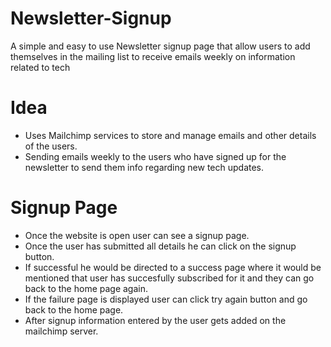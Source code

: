 # Newsletter-Signup
A simple and easy to use Newsletter signup page that allow users to add themselves in the mailing list to receive emails weekly on information related to tech 

<h1>Idea</h1>
<ul>
  <li>
    Uses Mailchimp services to store and manage emails and other details of the users.
  </li>
  <li>
     Sending emails weekly to the users who have signed up for the newsletter to send them info regarding new tech updates.
  </li>
</ul>
<h1>
  Signup Page
</h1>
<ul>
  <li>
    Once the website is open user can see a signup page.
  </li>
  <li>
    Once the user has submitted all details he can click on the signup button.
  </li>
  <li>
    If successful he would be directed to a success page where it would be mentioned that user has succesfully subscribed for it and they can go back to the home page again.
  </li>
  <li>
    If the failure page is displayed user can click try again button and go back to the home page.
  </li>
  <li>
    After signup information entered by the user gets added on the mailchimp server.
  </li>
</ul>
